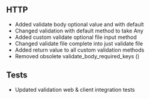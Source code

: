 ## HTTP
- Added validate body optional value and with default
- Changed validation with default method to take Any
- Added custom validate optional file input method
- Changed validate file complete into just validate file
- Added return value to all custom validation methods
- Removed obsolete validate_body_required_keys ()

## Tests
- Updated validation web & client integration tests
